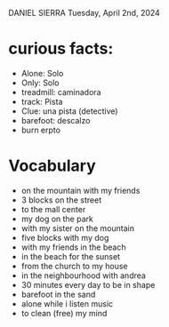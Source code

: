 DANIEL SIERRA
Tuesday, April 2nd, 2024

# curious facts:
- Alone: Solo
- Only: Solo
- treadmill: caminadora
- track: Pista
- Clue: una pista (detective)
- barefoot: descalzo
- burn erpto

# Vocabulary
- on the mountain with my friends
- 3 blocks on the street
- to the mall center
- my dog on the park
- with my sister on the mountain
- five blocks with my dog
- with my friends in the beach
- in the beach for the sunset
- from the church to my house
- in the neighbourhood with andrea
- 30 minutes every day to be in shape
- barefoot in the sand
- alone while i listen music
- to clean (free) my mind